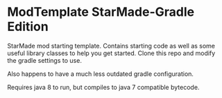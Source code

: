 # ModTemplate StarMade-Gradle Edition
StarMade mod starting template. Contains starting code as well as some useful library classes to help you get started.
Clone this repo and modify the gradle settings to use.  
  
Also happens to have a much less outdated gradle configuration.

Requires java 8 to run, but compiles to java 7 compatible bytecode.
